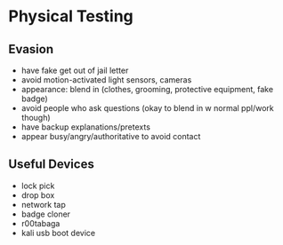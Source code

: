 # Physical Testing

## Evasion
- have fake get out of jail letter
- avoid motion-activated light sensors, cameras
- appearance: blend in (clothes, grooming, protective equipment, fake badge)
- avoid people who ask questions (okay to blend in w normal ppl/work though)
- have backup explanations/pretexts
- appear busy/angry/authoritative to avoid contact

## Useful Devices
- lock pick
- drop box
- network tap
- badge cloner
- r00tabaga
- kali usb boot device
